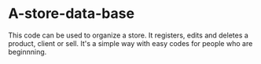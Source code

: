 # A-store-data-base
This code can be used to organize a store. It registers, edits and deletes a product, client or sell. It's a simple way with easy codes for people who are beginnning.
